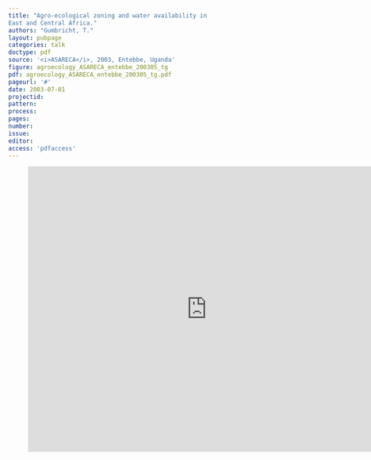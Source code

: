 ```yaml
---
title: "Agro-ecological zoning and water availability in
East and Central Africa."
authors: "Gumbricht, T."
layout: pubpage
categories: talk
doctype: pdf
source: '<i>ASARECA</i>, 2003, Entebbe, Uganda'
figure: agroecology_ASARECA_entebbe_200305_tg
pdf: agroecology_ASARECA_entebbe_200305_tg.pdf
pageurl: '#'
date: 2003-07-01
projectid:
pattern:
process:
pages:
number:
issue:
editor:
access: 'pdfaccess'
---
```

<figure>
<iframe src="http://docs.google.com/gview?url={{ site.commonurl }}/pdf/{{ page.pdf }}&embedded=true"
style="width:720px; height:576px;" frameborder="0"></iframe>
</figure>
